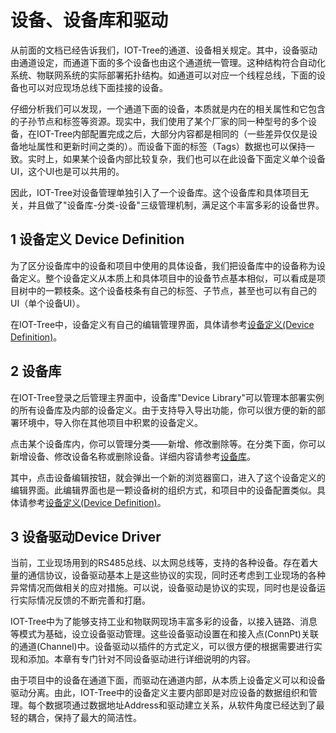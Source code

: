 设备、设备库和驱动
==

从前面的文档已经告诉我们，IOT-Tree的通道、设备相关规定。其中，设备驱动由通道设定，而通道下面的多个设备也由这个通道统一管理。这种结构符合自动化系统、物联网系统的实际部署拓扑结构。如通道可以对应一个线程总线，下面的设备也可以对应现场总线下面挂接的设备。

仔细分析我们可以发现，一个通道下面的设备，本质就是内在的相关属性和它包含的子孙节点和标签等资源。现实中，我们使用了某个厂家的同一种型号的多个设备，在IOT-Tree内部配置完成之后，大部分内容都是相同的（一些差异仅仅是设备地址属性和更新时间之类的）。而设备下面的标签（Tags）数据也可以保持一致。实时上，如果某个设备内部比较复杂，我们也可以在此设备下面定义单个设备UI，这个UI也是可以共用的。

因此，IOT-Tree对设备管理单独引入了一个设备库。这个设备库和具体项目无关，并且做了"设备库-分类-设备"三级管理机制，满足这个丰富多彩的设备世界。

## 1 设备定义 Device Definition

为了区分设备库中的设备和项目中使用的具体设备，我们把设备库中的设备称为设备定义。整个设备定义从本质上和具体项目中的设备节点基本相似，可以看成是项目树中的一颗枝条。这个设备枝条有自己的标签、子节点，甚至也可以有自己的UI（单个设备UI）。

在IOT-Tree中，设备定义有自己的编辑管理界面，具体请参考[设备定义(Device Definition)][defdev]。

[defdev]:./devdef.md

## 2 设备库

在IOT-Tree登录之后管理主界面中，设备库"Device Library"可以管理本部署实例的所有设备库及内部的设备定义。由于支持导入导出功能，你可以很方便的新的部署环境中，导入你在其他项目中积累的设备定义。

点击某个设备库内，你可以管理分类——新增、修改删除等。在分类下面，你可以新增设备、修改设备名称或删除设备。详细内容请参考[设备库][dev_lib]。

其中，点击设备编辑按钮，就会弹出一个新的浏览器窗口，进入了这个设备定义的编辑界面。此编辑界面也是一颗设备树的组织方式，和项目中的设备配置类似。具体请参考[设备定义(Device Definition)][defdev]。

[dev_lib]:./dev_lib.md

## 3 设备驱动Device Driver

当前，工业现场用到的RS485总线、以太网总线等，支持的各种设备。存在着大量的通信协议，设备驱动基本上是这些协议的实现，同时还考虑到工业现场的各种异常情况而做相关的应对措施。可以说，设备驱动是协议的实现，同时也是设备运行实际情况反馈的不断完善和打磨。

IOT-Tree中为了能够支持工业和物联网现场丰富多彩的设备，以接入链路、消息等模式为基础，设立设备驱动管理。这些设备驱动设置在和接入点(ConnPt)关联的通道(Channel)中。设备驱动以插件的方式定义，可以很方便的根据需要进行实现和添加。本章有专门针对不同设备驱动进行详细说明的内容。

由于项目中的设备在通道下面，而驱动在通道内部，从本质上设备定义可以和设备驱动分离。由此，IOT-Tree中的设备定义主要内部即是对应设备的数据组织和管理。每个数据项通过数据地址Address和驱动建立关系，从软件角度已经达到了最轻的耦合，保持了最大的简洁性。


